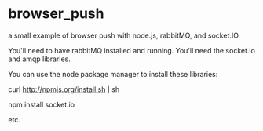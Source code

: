 browser_push
============

a small example of browser push with node.js, rabbitMQ, and socket.IO

You'll need to have rabbitMQ installed and running. You'll need the socket.io and amqp libraries.

You can use the node package manager to install these libraries:

curl http://npmjs.org/install.sh | sh

npm install socket.io

etc.
